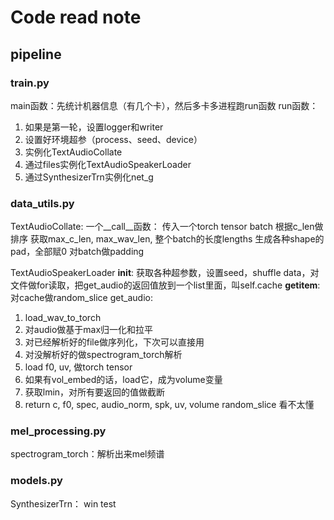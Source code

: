 # Code read note

## pipeline
### train.py
main函数：先统计机器信息（有几个卡），然后多卡多进程跑run函数
run函数：
1. 如果是第一轮，设置logger和writer
2. 设置好环境超参（process、seed、device）
3. 实例化TextAudioCollate
4. 通过files实例化TextAudioSpeakerLoader
5. 通过SynthesizerTrn实例化net_g

### data_utils.py
TextAudioCollate:
一个__call__函数：
传入一个torch tensor batch
根据c_len做排序
获取max_c_len, max_wav_len, 整个batch的长度lengths
生成各种shape的pad，全部赋0
对batch做padding

TextAudioSpeakerLoader
__init__: 获取各种超参数，设置seed，shuffle data，对文件做for读取，把get_audio的返回值放到一个list里面，叫self.cache
__getitem__: 对cache做random_slice
get_audio:
1. load_wav_to_torch
2. 对audio做基于max归一化和拉平
3. 对已经解析好的file做序列化，下次可以直接用
4. 对没解析好的做spectrogram_torch解析
5. load f0, uv, 做torch tensor
6. 如果有vol_embed的话，load它，成为volume变量
7. 获取lmin，对所有要返回的值做截断
8. return c, f0, spec, audio_norm, spk, uv, volume
random_slice
看不太懂

### mel_processing.py
spectrogram_torch：解析出来mel频谱

### models.py
SynthesizerTrn：
win test